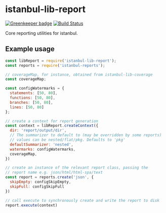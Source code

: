 # istanbul-lib-report

[![Greenkeeper badge](https://badges.greenkeeper.io/istanbuljs/istanbul-lib-report.svg)](https://greenkeeper.io/)
[![Build Status](https://travis-ci.org/istanbuljs/istanbul-lib-report.svg?branch=master)](https://travis-ci.org/istanbuljs/istanbul-lib-report)

Core reporting utilities for istanbul.

## Example usage

```js
const libReport = require('istanbul-lib-report');
const reports = require('istanbul-reports');

// coverageMap, for instance, obtained from istanbul-lib-coverage
const coverageMap;

const configWatermarks = {
  statements: [50, 80],
  functions: [50, 80],
  branches: [50, 80],
  lines: [50, 80]
};

// create a context for report generation
const context = libReport.createContext({
  dir: 'report/output/dir',
  // The summarizer to default to (may be overridden by some reports)
  // values can be nested/flat/pkg. Defaults to 'pkg'
  defaultSummarizer: 'nested',
  watermarks: configWatermarks,
  coverageMap,
})

// create an instance of the relevant report class, passing the
// report name e.g. json/html/html-spa/text
const report = reports.create('json', {
  skipEmpty: configSkipEmpty,
  skipFull: configSkipFull
})

// call execute to synchronously create and write the report to disk
report.execute(context)
```
